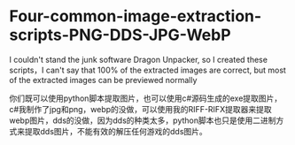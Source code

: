# Four-common-image-extraction-scripts-PNG-DDS-JPG-WebP
I couldn't stand the junk software Dragon Unpacker, so I created these scripts，I can't say that 100% of the extracted images are correct, but most of the extracted images can be previewed normally


你们既可以使用python脚本提取图片，也可以使用c#源码生成的exe提取图片，c#我制作了jpg和png，webp的没做，可以使用我的RIFF-RIFX提取器来提取webp图片，dds的没做，因为dds的种类太多，python脚本也只是使用二进制方式来提取dds图片，不能有效的解压任何游戏的dds图片。
